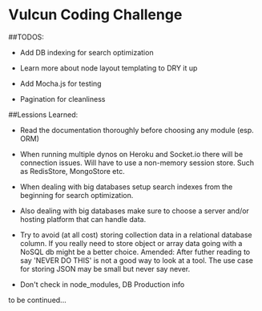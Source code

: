 # Vulcun Coding Challenge

##TODOS:

- Add DB indexing for search optimization

- Learn more about node layout templating to DRY it up

- Add Mocha.js for testing

- Pagination for cleanliness

##Lessions Learned:

- Read the documentation thoroughly before choosing any module (esp. ORM)

- When running multiple dynos on Heroku and Socket.io there will be connection issues. Will have to use a non-memory session store. Such as RedisStore, MongoStore etc.

- When dealing with big databases setup search indexes from the beginning for search optimization.

- Also dealing with big databases make sure to choose a server and/or hosting platform that can handle data.

- Try to avoid (at all cost) storing collection data in a relational database column. If you really need to store object or array data going with a NoSQL db might be a better choice. Amended: After futher reading to say 'NEVER DO THIS' is not a good way to look at a tool. The use case for storing JSON may be small but never say never.

- Don't check in node_modules, DB Production info

to be continued...

